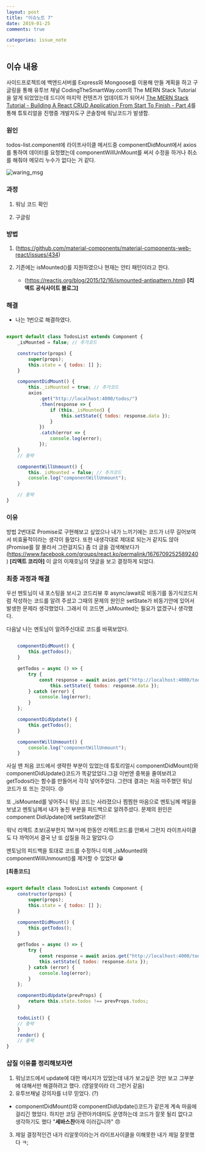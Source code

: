```yaml
---
layout: post
title: "이슈노트 7"
date: 2019-01-25
comments: true

categories: issue_note
---
```


## 이슈 내용

사이드프로젝트에 백엔드서버를 Express와 Mongoose를 이용해 만들 계획을 하고 구글링을 통해 유투브 채널 CodingTheSmartWay.com의 The MERN Stack Tutorial을 알게 되었었는데 드디어 마지막 컨텐츠가 업데이트가 되어서 [The MERN Stack Tutorial - Building A React CRUD Application From Start To Finish - Part 4](https://www.youtube.com/watch?v=GIITXvYD7pc)를 통해 튜토리얼을 진행중 개발자도구 콘솔창에 워닝코드가 발생함.

### 원인 

todos-list.component에 라이프사이클 메서드중 componentDidMount에서  axios를 통하여  데이터를 요청했는데 componentWillUnMount를 써서 수정을 하거나 취소를 해줘야 메모리 누수가 없다는 거 같다. 

![waring_msg](https://yoonucho.github.io/post_img/code5.jpg "componentWillUnMount Warning")
  

### 과정

1. 워닝 코드 확인

2. 구글링

### 방법  

1. (https://github.com/material-components/material-components-web-react/issues/434)

2. 기존에는 isMounted()를 지원하였으나 현재는 안티 패턴이라고 한다.

   * (https://reactjs.org/blog/2015/12/16/ismounted-antipattern.html) **[리액트 공식사이트 블로그]** 

### 해결

- 나는 1번으로 해결하였다. 

~~~javascript

export default class TodosList extends Component {
	_isMounted = false; // 추가코드

	constructor(props) {
		super(props);
		this.state = { todos: [] };
	}

	componentDidMount() {
		this._isMounted = true; // 추가코드
		axios
			.get("http://localhost:4000/todos/")
			.then(response => {
				if (this._isMounted) {
					this.setState({ todos: response.data });
				}
			})
			.catch(error => {
				console.log(error);
			});
	}
	// 중략

	componentWillUnmount() {
		this._isMounted = false; // 추가코드
		console.log("componentWillUnmount");
	}

	// 중략
}

~~~ 

### 이유

방법 2번대로 Promise로 구현해보고 싶었으나 내가 느끼기에는 코드가 너무 길어보여서
비효율적이라는 생각이 들었다.  또한 내생각대로 제대로 되는거 같지도 않아 (Promise를 잘 몰라서 그런걸지도) 좀 더 글을 검색해보다가 
(https://www.facebook.com/groups/react.ko/permalink/1676709252589240) **[리액트 코리아]** 
이 글의 이재호님의 댓글을 보고 결정하게 되었다. 

 
### 최종 과정과 해결

우선 멘토님이 내 포스팅을 보시고 코드리뷰 후 async/await로 비동기를 동기식코드처럼
작성하는 코드를 알려 주셨고 그때의 문제의 원인은 setState가 비동기안에 있어서 발생한 문제라 생각했었다.
그래서 이 코드면  _isMounted는 필요가 없겠구나 생각했다.
 
다음날 나는  멘토님이 알려주신대로 코드를 바꿔보았다.

~~~javascript

    componentDidMount() {
        this.getTodos();
    }

    getTodos = async () => {
        try {
            const response = await axios.get("http://localhost:4000/todos/");
                this.setState({ todos: response.data });
        } catch (error) {
            console.log(error);
        }
    };

    componentDidUpdate() {
        this.getTodos();
    }

    componentWillUnmount() {
        console.log("componentWillUnmount");
    }

~~~

  사실 맨 처음 코드에서 생략한 부분이 있었는데 튜토리얼시 componentDidMount()와 componentDidUpdate()코드가 똑같았었다.그걸 이번엔 중복을 줄여보려고 getTodos라는 함수를 만들어서 각각 넣어주었다.
  그런데 결과는 처음 마주했던 워닝 코드가 또 뜨는 것이다. 😢

  또  _isMounted를 넣어주니 워닝 코드는 사라졌으나 찜찜한 마음으로 멘토님께 메일을 보냈고 멘토님께서 내가 놓친 부분을 피드백으로 알려주셨다.
  문제의 원인은 component DidUpdate()에 setState였다! 

  워낙 리액트 초보(공부한지 1Mㅋ)에 한동안 리액트코드를 안봐서 그런지 라이프사이클도 다 까먹어서 결국 난 또 삽질을 하고 말았다.😐

  멘토님의 피드백을 토대로 코드를 수정하니 이제 _isMounted와 componentWillUnmount()를 제거할 수 있었다! 😁

**[최종코드]**

~~~javascript

export default class TodosList extends Component {
	constructor(props) {
		super(props);
		this.state = { todos: [] };
	}

	componentDidMount() {
		this.getTodos();
	}

	getTodos = async () => {
		try {
			const response = await axios.get("http://localhost:4000/todos/");
			this.setState({ todos: response.data });
		} catch (error) {
			console.log(error);
		}
	};

	componentDidUpdate(prevProps) {
		return this.state.todos !== prevProps.todos;
	}

	todoList() {
	// 중략
	}
	render() {
	// 중략
}

~~~

### 삽질 이유를 정리해보자면

1. 워닝코드에서 update에 대한 메시지가 있었는데 내가 보고싶은 것만 보고 그부분에 대해서만 해결하려고 했다. (영알못이라 더 그런거 같음)
2. 유투브채널 강의자를 너무 믿었다. (?) 
  * componentDidMount()와 componentDidUpdate()코드가 같은게 계속 마음에 걸리긴 했었다. 하지만 코딩 관련아카데미도 운영하는데 코드가 잘못 될리 없다고 생각하기도 했다 "**세바스찬**아재 이러깁니까" 😠
3. 제일 결정적인건 내가 리알못이라는거 라이프사이클을 이해못한 내가 제일 잘못했다 ㅋ; 
  